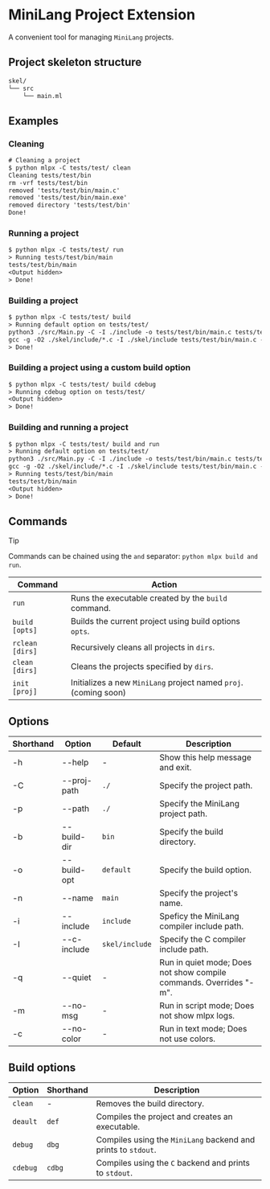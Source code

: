 # MiniLang Project Extension

A convenient tool for managing `MiniLang` projects.

## Project skeleton structure

```txt
skel/
└── src
    └── main.ml
```

## Examples

### Cleaning

```txt
# Cleaning a project
$ python mlpx -C tests/test/ clean
Cleaning tests/test/bin
rm -vrf tests/test/bin
removed 'tests/test/bin/main.c'
removed 'tests/test/bin/main.exe'
removed directory 'tests/test/bin'
Done!
```

### Running a project

```txt
$ python mlpx -C tests/test/ run
> Running tests/test/bin/main
tests/test/bin/main
<Output hidden>
> Done!
```

### Building a project

```txt
$ python mlpx -C tests/test/ build
> Running default option on tests/test/
python3 ./src/Main.py -C -I ./include -o tests/test/bin/main.c tests/test/src/main.ml
gcc -g -O2 ./skel/include/*.c -I ./skel/include tests/test/bin/main.c -o tests/test/bin/main
> Done!
```

### Building a project using a custom build option

```txt
$ python mlpx -C tests/test/ build cdebug
> Running cdebug option on tests/test/
<Output hidden>
> Done!
```

### Building and running a project

```txt
$ python mlpx -C tests/test/ build and run
> Running default option on tests/test/
python3 ./src/Main.py -C -I ./include -o tests/test/bin/main.c tests/test/src/main.ml
gcc -g -O2 ./skel/include/*.c -I ./skel/include tests/test/bin/main.c -o tests/test/bin/main
> Running tests/test/bin/main
tests/test/bin/main
<Output hidden>
> Done!
```

## Commands

> [!TIP]
> Commands can be chained using the `and` separator: `python mlpx build and run`.

Command          | Action
-----------------|-----------
`run`            | Runs the executable created by the `build` command.
`build  [opts]`  | Builds the current project using build options `opts`.
`rclean [dirs]`  | Recursively cleans all projects in `dirs`.
`clean  [dirs]`  | Cleans the projects specified by `dirs`.
`init   [proj]`  | Initializes a new `MiniLang` project named `proj`. (coming soon)

## Options

Shorthand | Option      | Default        | Description
----------|-------------|----------------|------------
-h        | --help      | -              | Show this help message and exit.
-C        | --proj-path | `./`           | Specify the project path.
-p        | --path      | `./`           | Specify the MiniLang project path.
-b        | --build-dir | `bin`          | Specify the build directory.
-o        | --build-opt | `default`      | Specify the build option.
-n        | --name      | `main`         | Specify the project's name.
-i        | --include   | `include`      | Speficy the MiniLang compiler include path.
-I        | --c-include | `skel/include` | Specify the C compiler include path.
-q        | --quiet     | -              | Run in quiet mode; Does not show compile commands.  Overrides "-m".
-m        | --no-msg    | -              | Run in script mode; Does not show mlpx logs.
-c        | --no-color  | -              | Run in text mode; Does not use colors.

## Build options

Option   | Shorthand | Description
---------|-----------|------------
`clean`  | -         | Removes the build directory.
`deault` | `def`     | Compiles the project and creates an executable.
`debug`  | `dbg`     | Compiles using the `MiniLang` backend and prints to `stdout`.
`cdebug` | `cdbg`    | Compiles using the `C` backend and prints to `stdout`.
